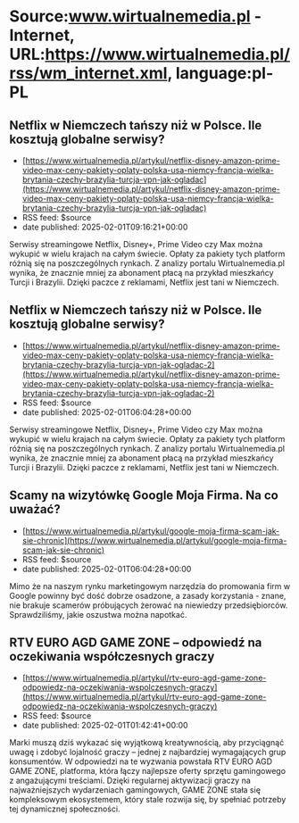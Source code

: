 # Source:www.wirtualnemedia.pl - Internet, URL:https://www.wirtualnemedia.pl/rss/wm_internet.xml, language:pl-PL

## Netflix w Niemczech tańszy niż w Polsce. Ile kosztują globalne serwisy?
 - [https://www.wirtualnemedia.pl/artykul/netflix-disney-amazon-prime-video-max-ceny-pakiety-oplaty-polska-usa-niemcy-francja-wielka-brytania-czechy-brazylia-turcja-vpn-jak-ogladac](https://www.wirtualnemedia.pl/artykul/netflix-disney-amazon-prime-video-max-ceny-pakiety-oplaty-polska-usa-niemcy-francja-wielka-brytania-czechy-brazylia-turcja-vpn-jak-ogladac)
 - RSS feed: $source
 - date published: 2025-02-01T09:16:21+00:00

Serwisy streamingowe Netflix, Disney+, Prime Video czy Max można wykupić w wielu krajach na całym świecie. Opłaty za pakiety tych platform różnią się na poszczególnych rynkach. Z analizy portalu Wirtualnemedia.pl wynika, że znacznie mniej za abonament płacą na przykład mieszkańcy Turcji i Brazylii. Dzięki paczce z reklamami, Netflix jest tani w Niemczech.

## Netflix w Niemczech tańszy niż w Polsce. Ile kosztują globalne serwisy?
 - [https://www.wirtualnemedia.pl/artykul/netflix-disney-amazon-prime-video-max-ceny-pakiety-oplaty-polska-usa-niemcy-francja-wielka-brytania-czechy-brazylia-turcja-vpn-jak-ogladac-2](https://www.wirtualnemedia.pl/artykul/netflix-disney-amazon-prime-video-max-ceny-pakiety-oplaty-polska-usa-niemcy-francja-wielka-brytania-czechy-brazylia-turcja-vpn-jak-ogladac-2)
 - RSS feed: $source
 - date published: 2025-02-01T06:04:28+00:00

Serwisy streamingowe Netflix, Disney+, Prime Video czy Max można wykupić w wielu krajach na całym świecie. Opłaty za pakiety tych platform różnią się na poszczególnych rynkach. Z analizy portalu Wirtualnemedia.pl wynika, że znacznie mniej za abonament płacą na przykład mieszkańcy Turcji i Brazylii. Dzięki paczce z reklamami, Netflix jest tani w Niemczech.

## Scamy na wizytówkę Google Moja Firma. Na co uważać?
 - [https://www.wirtualnemedia.pl/artykul/google-moja-firma-scam-jak-sie-chronic](https://www.wirtualnemedia.pl/artykul/google-moja-firma-scam-jak-sie-chronic)
 - RSS feed: $source
 - date published: 2025-02-01T06:04:28+00:00

Mimo że na naszym rynku marketingowym narzędzia do promowania firm w Google powinny być dość dobrze osadzone, a zasady korzystania - znane, nie brakuje scamerów próbujących żerować na niewiedzy przedsiębiorców. Sprawdziliśmy, jakie oszustwa można napotkać.

## RTV EURO AGD GAME ZONE – odpowiedź na oczekiwania współczesnych graczy
 - [https://www.wirtualnemedia.pl/artykul/rtv-euro-agd-game-zone-odpowiedz-na-oczekiwania-wspolczesnych-graczy](https://www.wirtualnemedia.pl/artykul/rtv-euro-agd-game-zone-odpowiedz-na-oczekiwania-wspolczesnych-graczy)
 - RSS feed: $source
 - date published: 2025-02-01T01:42:41+00:00

Marki muszą dziś wykazać się wyjątkową kreatywnością, aby przyciągnąć uwagę i zdobyć lojalność graczy – jednej z najbardziej wymagających grup konsumentów. W odpowiedzi na te wyzwania powstała RTV EURO AGD GAME ZONE, platforma, która łączy najlepsze oferty sprzętu gamingowego z angażującymi treściami. Dzięki regularnej aktywizacji graczy na najważniejszych wydarzeniach gamingowych, GAME ZONE stała się kompleksowym ekosystemem, który stale rozwija się, by spełniać potrzeby tej dynamicznej społeczności.

